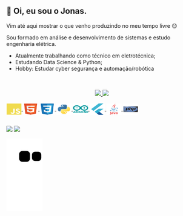 ## :wave: Oi, eu sou o Jonas. 
 Vim até aqui mostrar o que venho produzindo no meu tempo livre :blush:

 Sou formado em análise e desenvolvimento de sistemas e estudo engenharia elétrica.
* Atualmente trabalhando como técnico em eletrotécnica;
* Estudando Data Science & Python;
* Hobby: Estudar cyber segurança e automação/robótica 
<br><br><br>
<div align="center">
  <a href="https://github.com/jonkstro">
  <img height="180em" src="https://github-readme-stats.vercel.app/api?username=jonkstro&show_icons=true&theme=dracula&include_all_commits=true&count_private=true"/>
  <img height="180em" src="https://github-readme-stats.vercel.app/api/top-langs/?username=jonkstro&layout=compact&langs_count=7&theme=dracula"/>
</div>
<div style="display: inline_block"><br>
  <img align="center" alt="Jonas-Js" height="30" width="40" src="https://raw.githubusercontent.com/devicons/devicon/master/icons/javascript/javascript-plain.svg">
  <img align="center" alt="Jonas-HTML" height="30" width="40" src="https://raw.githubusercontent.com/devicons/devicon/master/icons/html5/html5-original.svg">
  <img align="center" alt="Jonas-CSS" height="30" width="40" src="https://raw.githubusercontent.com/devicons/devicon/master/icons/css3/css3-original.svg">
  <img align="center" alt="Jonas-Python" height="30" width="40" src="https://raw.githubusercontent.com/devicons/devicon/master/icons/python/python-original.svg">
  <img align="center" alt="Jonas-Arduino" height="30" width="40" src="https://github.com/devicons/devicon/blob/master/icons/arduino/arduino-original-wordmark.svg">
  <img align="center" alt="Jonas-Flutter" height="30" width="40" src="https://github.com/devicons/devicon/blob/master/icons/flutter/flutter-original.svg">
  <img align="center" alt="Jonas-Java" height="30" width="40" src="https://github.com/devicons/devicon/blob/master/icons/java/java-original-wordmark.svg">
  <img align="center" alt="Jonas-PHP" height="30" width="40" src="https://github.com/devicons/devicon/blob/master/icons/php/php-original.svg">
</div>



##

<div> 
  <a href="https://www.instagram.com/jonascastro.io/" target="_blank"><img src="https://img.shields.io/badge/-Instagram-%23E4405F?style=for-the-badge&logo=instagram&logoColor=white" target="_blank"></a>
  <a href="https://www.linkedin.com/in/jonas-castro-713542b4/" target="_blank"><img src="https://img.shields.io/badge/-LinkedIn-%230077B5?style=for-the-badge&logo=linkedin&logoColor=white" target="_blank"></a> 
 
  ![Snake animation](https://github.com/rafaballerini/rafaballerini/blob/output/github-contribution-grid-snake.svg)
 
</div>








  
<!---
jonkstro/jonkstro is a ✨ special ✨ repository because its `README.md` (this file) appears on your GitHub profile.
You can click the Preview link to take a look at your changes.
--->

